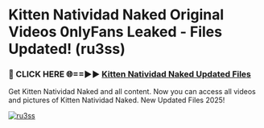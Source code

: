 # Kitten Natividad Naked Original Videos 0nlyFans Leaked - Files Updated! (ru3ss)

<h3>🔴 CLICK HERE 🌐==►► <a href="https://tinyurl.com/yckcrads" rel="nofollow">Kitten Natividad Naked Updated Files</a></h3>

Get Kitten Natividad Naked and all content. Now you can access all videos and pictures of Kitten Natividad Naked. New Updated Files 2025!

[![ru3ss](https://i.imgur.com/hpKpOFt.gif)](https://tinyurl.com/yckcrads)
